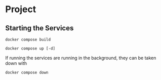 # Project

## Starting the Services
```
docker compose build
```
```
docker compose up [-d]
```

If running the services are running in the background, they can be taken down with
```
docker compose down
```
